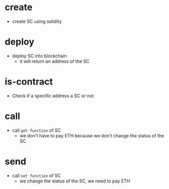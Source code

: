 
# create
* create SC using solidity

# deploy      
* deploy SC into blockchain
  * it will return an address of the SC

# is-contract 
* Check if a specific address a SC or not

# call
* call `get function` of SC
  * we don't have to pay ETH because we don't change the status of the SC

# send
* call `set function` of SC
  * we change the status of the SC, we need to pay ETH



